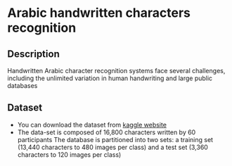 # Arabic handwritten characters recognition 
## Description 
Handwritten Arabic character recognition systems face several challenges, including the unlimited variation in human handwriting and large public databases
## Dataset
* You can download the dataset from [ kaggle website ](https://www.kaggle.com/mloey1/ahcd1)
* The data-set is composed of 16,800 characters written by 60 participants
The database is partitioned into two sets: a training set (13,440 characters to 480 images per class) and a test set (3,360 characters to 120 images per class)

